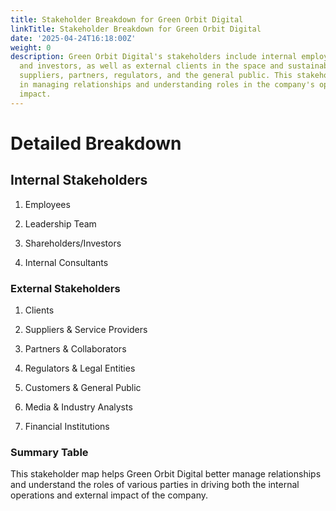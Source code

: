 ```yaml
---
title: Stakeholder Breakdown for Green Orbit Digital
linkTitle: Stakeholder Breakdown for Green Orbit Digital
date: '2025-04-24T16:18:00Z'
weight: 0
description: Green Orbit Digital's stakeholders include internal employees, leadership,
  and investors, as well as external clients in the space and sustainability sectors,
  suppliers, partners, regulators, and the general public. This stakeholder map aids
  in managing relationships and understanding roles in the company's operations and
  impact.
---
```



<!-- Unsupported block type: child_database -->

# Detailed Breakdown

<!-- Unsupported block type: divider -->

## Internal Stakeholders

<!-- Unsupported block type: divider -->

1. Employees

1. Leadership Team

1. Shareholders/Investors

1. Internal Consultants

### External Stakeholders

<!-- Unsupported block type: divider -->

1. Clients

1. Suppliers & Service Providers

1. Partners & Collaborators

1. Regulators & Legal Entities

1. Customers & General Public

1. Media & Industry Analysts

1. Financial Institutions

### Summary Table

<!-- Unsupported block type: table -->

This stakeholder map helps Green Orbit Digital better manage relationships and understand the roles of various parties in driving both the internal operations and external impact of the company.